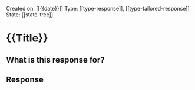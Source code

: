 Created on: [[{{date}}]] 
Type: [[type-response]], [[type-tailored-response]]
State: [[state-tree]]
# {{Title}}

## What is this response for?


## Response